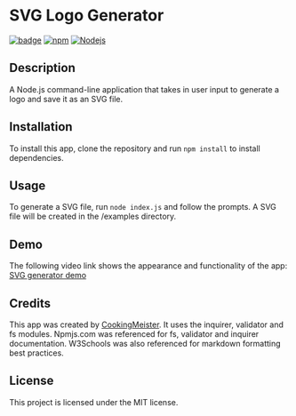 # SVG Logo Generator

[![badge](https://img.shields.io/badge/license-MIT-brightgreen.svg)](https://opensource.org/licenses/MIT)
[![npm](https://img.shields.io/badge/npm-v10.2.3-blue.svg)](https://www.npmjs.com)
[![Nodejs](https://img.shields.io/badge/node.js-v20.10.0-yellow.svg)](https://nodejs.org/)

## Description

A Node.js command-line application that takes in user input to generate a logo and save it as an SVG file.

## Installation

To install this app, clone the repository and run `npm install` to install dependencies.

## Usage

To generate a SVG file, run `node index.js` and follow the prompts. A SVG file will be created in the /examples directory.

## Demo

The following video link shows the appearance and functionality of the app: [SVG generator demo](https://drive.google.com/example.file)

## Credits

This app was created by [CookingMeister](https://github.com/cookingmeister). It uses the inquirer, validator and fs modules. Npmjs.com was referenced for fs, validator and inquirer documentation. W3Schools was also referenced for markdown formatting best practices.

## License

This project is licensed under the MIT license.
